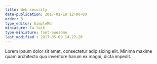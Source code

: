 ```yaml
---
title: Web security
date-publication: 2017-01-18 12-00-00
order: 3
type_editor: SimpleMd
miniature: fa-lock
type-miniature: font-awesome
last_modified : 2017-05-09 14-22-20
---
```

Lorem ipsum dolor sit amet, consectetur adipisicing elit. Minima maxime quam architecto quo inventore harum ex magni, dicta impedit.